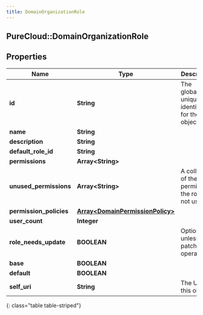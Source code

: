 ```yaml
---
title: DomainOrganizationRole
---
```

## PureCloud::DomainOrganizationRole

## Properties

|Name | Type | Description | Notes|
|------------ | ------------- | ------------- | -------------|
| **id** | **String** | The globally unique identifier for the object. | [optional] |
| **name** | **String** |  | [optional] |
| **description** | **String** |  | [optional] |
| **default_role_id** | **String** |  | [optional] |
| **permissions** | **Array&lt;String&gt;** |  | [optional] |
| **unused_permissions** | **Array&lt;String&gt;** | A collection of the permissions the role is not using | [optional] |
| **permission_policies** | [**Array&lt;DomainPermissionPolicy&gt;**](DomainPermissionPolicy.html) |  | [optional] |
| **user_count** | **Integer** |  | [optional] |
| **role_needs_update** | **BOOLEAN** | Optional unless patch operation. | [optional] |
| **base** | **BOOLEAN** |  | [optional] |
| **default** | **BOOLEAN** |  | [optional] |
| **self_uri** | **String** | The URI for this object | [optional] |
{: class="table table-striped"}


